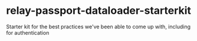 # relay-passport-dataloader-starterkit
Starter kit for the best practices we've been able to come up with, including for authentication
